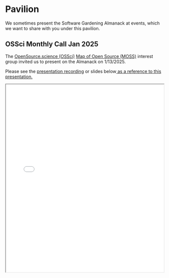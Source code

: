 # Pavilion

We sometimes present the Software Gardening Almanack at events, which we want to share with you under this pavilion.

## OSSci Monthly Call Jan 2025

The [OpenSource.science (OSSci)](https://www.opensource.science/) [Map of Open Source (MOSS)](https://www.opensource.science/moss) interest group invited us to present on the Almanack on 1/13/2025.

Please see the [presentation recording](https://youtu.be/b0sZWTl5Fsg?si=xGxYFA8SfbV4wBYB&t=506) or <a>slides below<a href="../_static/OSSci Monthly Call Jan 2025 - Software_Gardening_Almanack.pdf"> as a reference to this presentation.

<iframe src="../_static/OSSci Monthly Call Jan 2025 - Software_Gardening_Almanack.pdf" width="100%" height="600px"></iframe>
